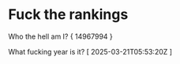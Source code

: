 # Fuck the rankings

Who the hell am I?
{ 14967994 }

What fucking year is it?
[ 2025-03-21T05:53:20Z ]
